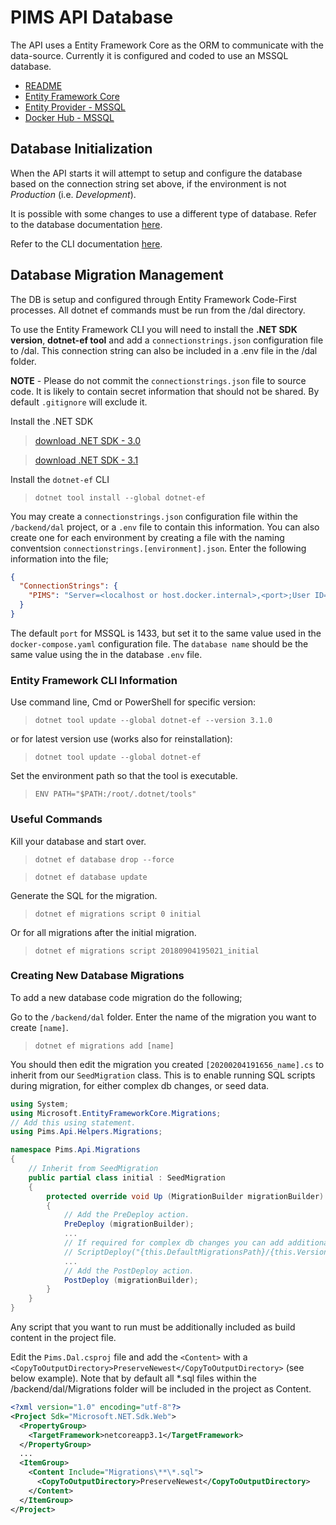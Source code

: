 # PIMS API Database

The API uses a Entity Framework Core as the ORM to communicate with the data-source. Currently it is configured and coded to use an MSSQL database.

- [README](../../database/mssql/README.md)
- [Entity Framework Core](https://docs.microsoft.com/en-us/ef/core/)
- [Entity Provider - MSSQL](https://docs.microsoft.com/en-us/ef/core/providers/sql-server/?tabs=dotnet-core-cli)
- [Docker Hub - MSSQL](https://hub.docker.com/_/microsoft-mssql-server)

## Database Initialization

When the API starts it will attempt to setup and configure the database based on the connection string set above, if the environment is not _Production_ (i.e. _Development_).

It is possible with some changes to use a different type of database. Refer to the database documentation [here](../database/README.md).

Refer to the CLI documentation [here](https://docs.microsoft.com/en-us/ef/core/miscellaneous/cli/dotnet).

## Database Migration Management

The DB is setup and configured through Entity Framework Code-First processes. All dotnet ef commands must be run from the /dal directory.

To use the Entity Framework CLI you will need to install the **.NET SDK version**, **dotnet-ef tool** and add a `connectionstrings.json` configuration file to /dal. This connection string can also be included in a .env file in the /dal folder.

**NOTE** - Please do not commit the `connectionstrings.json` file to source code. It is likely to contain secret information that should not be shared. By default `.gitignore` will exclude it.

Install the .NET SDK

> [download .NET SDK - 3.0](https://dotnet.microsoft.com/download/dotnet-core/3.0)

> [download .NET SDK - 3.1](https://dotnet.microsoft.com/download/dotnet-core/3.1)

Install the `dotnet-ef` CLI

> `dotnet tool install --global dotnet-ef`

You may create a `connectionstrings.json` configuration file within the `/backend/dal` project, or a `.env` file to contain this information. You can also create one for each environment by creating a file with the naming conventsion `connectionstrings.[environment].json`. Enter the following information into the file;

```json
{
  "ConnectionStrings": {
    "PIMS": "Server=<localhost or host.docker.internal>,<port>;User ID=sa;Database=<database name>"
  }
}
```

The default `port` for MSSQL is 1433, but set it to the same value used in the `docker-compose.yaml` configuration file.
The `database name` should be the same value using the in the database `.env` file.

### Entity Framework CLI Information

Use command line, Cmd or PowerShell for specific version:

> `dotnet tool update --global dotnet-ef --version 3.1.0`

or for latest version use (works also for reinstallation):

> `dotnet tool update --global dotnet-ef`

Set the environment path so that the tool is executable.

> `ENV PATH="$PATH:/root/.dotnet/tools"`

### Useful Commands

Kill your database and start over.

> `dotnet ef database drop --force`

> `dotnet ef database update`

Generate the SQL for the migration.

> `dotnet ef migrations script 0 initial`

Or for all migrations after the initial migration.

> `dotnet ef migrations script 20180904195021_initial`

### Creating New Database Migrations

To add a new database code migration do the following;

Go to the `/backend/dal` folder. Enter the name of the migration you want to create `[name]`.

> `dotnet ef migrations add [name]`

You should then edit the migration you created `[20200204191656_name].cs` to inherit from our `SeedMigration` class. This is to enable running SQL scripts during migration, for either complex db changes, or seed data.

```csharp
using System;
using Microsoft.EntityFrameworkCore.Migrations;
// Add this using statement.
using Pims.Api.Helpers.Migrations;

namespace Pims.Api.Migrations
{
    // Inherit from SeedMigration
    public partial class initial : SeedMigration
    {
        protected override void Up (MigrationBuilder migrationBuilder)
        {
            // Add the PreDeploy action.
            PreDeploy (migrationBuilder);
            ...
            // If required for complex db changes you can add additional ScriptDeploy(...).
            // ScriptDeploy("{this.DefaultMigrationsPath}/{this.Version}/some/path");
            ...
            // Add the PostDeploy action.
            PostDeploy (migrationBuilder);
        }
    }
}
```

Any script that you want to run must be additionally included as build content in the project file.

Edit the `Pims.Dal.csproj` file and add the `<Content>` with a `<CopyToOutputDirectory>PreserveNewest</CopyToOutputDirectory>` (see below example). Note that by default all \*.sql files within the /backend/dal/Migrations folder will be included in the project as Content.

```xml
<?xml version="1.0" encoding="utf-8"?>
<Project Sdk="Microsoft.NET.Sdk.Web">
  <PropertyGroup>
    <TargetFramework>netcoreapp3.1</TargetFramework>
  </PropertyGroup>
  ...
  <ItemGroup>
    <Content Include="Migrations\**\*.sql">
      <CopyToOutputDirectory>PreserveNewest</CopyToOutputDirectory>
    </Content>
  </ItemGroup>
</Project>
```

